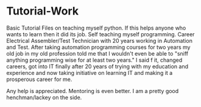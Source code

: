 # Tutorial-Work
Basic Tutorial Files on teaching myself python.  If this helps anyone who wants to learn then it did its job.
Self teaching myself programming. 
Career Electrical Assembler/Test Technician with 20 years working in Automation and Test.  After taking automation programming courses for
two years my old job in my old profession told me that I wouldn't even be able to "sniff anything programming wise for at least two years."
I said f it, changed careers, got into IT finally after 20 years of trying with my education and experience and now taking initiative on 
learning IT and making it a prosperous career for me.

Any help is appreciated.  Mentoring is even better.  I am a pretty good henchman/lackey on the side.

